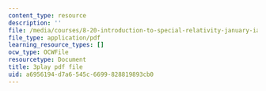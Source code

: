 ```yaml
---
content_type: resource
description: ''
file: /media/courses/8-20-introduction-to-special-relativity-january-iap-2021/a6956194d7a6545c6699828819893cb0_CPaFPYeVKoY.pdf
file_type: application/pdf
learning_resource_types: []
ocw_type: OCWFile
resourcetype: Document
title: 3play pdf file
uid: a6956194-d7a6-545c-6699-828819893cb0
---
```

